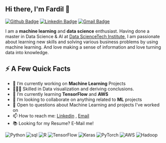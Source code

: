 ## Hi there, I'm Fardil 👋
[![Github Badge](http://img.shields.io/badge/-fardil-black?style=flat-square&logo=github&link=https://github.com/fardil-b//)](https://github.com/fardil-b/) 
[![Linkedin Badge](https://img.shields.io/badge/-fardilbhugaloo-blue?style=flat-square&logo=Linkedin&logoColor=white&link=https://www.linkedin.com/in/fardilbhugaloo/)](https://www.linkedin.com/in/fardilbhugaloo/)
[![Gmail Badge](https://img.shields.io/badge/-fbhugaloo@gmail.com-d14836?style=flat-square&logo=Gmail&logoColor=white&link=mailto:fbhugaloo@gmail.com)](mailto:fbhugaloo@gmail.com)

I am a **machine learning** and **data science** enthusiast. Having done a master in Data Science & AI at [Data ScienceTech Institute](https://www.datasciencetech.institute/), I am passionate about learning new skills and solving various business problems by using machine learning. And love making a sense of information and love turning data into knowledge. 

## ⚡️ A Few Quick Facts
- 🔭 I’m currently working on **Machine Learning** Projects
- 👨🏼‍💻 Skilled in Data visualization and deriving conclusions.
- 🌱 I’m currently learning **TensorFlow** and **AWS**
- 👯 I’m looking to collaborate on anything related to **ML** projects
- 💬 Open to questions about Machine Learning and projects I've worked on
- 📫 How to reach me: [Linkedin](https://www.linkedin.com/in/fardilbhugaloo/) , [Email](mailto:fbhugaloo@gmail.com)
- 📚 Looking for my Resume? E-Mail me!

![Python](https://img.shields.io/badge/Python-|-green)
![sql](https://img.shields.io/badge/sql-|-yellow)
![R](https://img.shields.io/badge/R-|-blue)
![TensorFlow](https://img.shields.io/badge/TensorFlow-|-darkorange)
![Keras](https://img.shields.io/badge/Keras-|-red)
![PyTorch](https://img.shields.io/badge/PyTorch-|-purple)
![AWS](https://img.shields.io/badge/AWS-|-lightgrey)
![Hadoop](https://img.shields.io/badge/Hadoop-|-lightblue)




<!--
**fardil-b/fardil-b** is a ✨ _special_ ✨ repository because its `README.md` (this file) appears on your GitHub profile.

Here are some ideas to get you started:

- 🔭 I’m currently working on ...
- 🌱 I’m currently learning ...
- 👯 I’m looking to collaborate on ...
- 🤔 I’m looking for help with ...
- 💬 Ask me about ...
- 📫 How to reach me: ...
- 😄 Pronouns: ...
- ⚡ Fun fact: ...
-->
